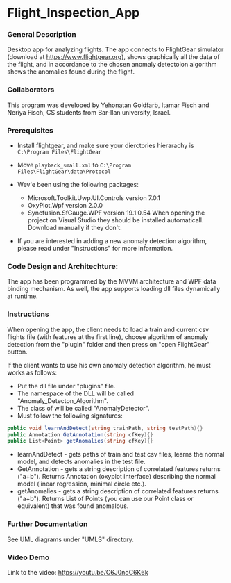 # Flight_Inspection_App
### General Description
Desktop app for analyzing flights. The app connects to FlightGear simulator (download at https://www.flightgear.org), shows graphically all the data of the flight, and in accordance to the chosen anomaly detectoion algorithm shows the anomalies found during the flight. 

### Collaborators
This program was developed by Yehonatan Goldfarb, Itamar Fisch and Neriya Fisch, CS students from Bar-Ilan university, Israel.

### Prerequisites
* Install flightgear, and make sure your dierctories hierarachy is `C:\Program Files\FlightGear`
* Move `playback_small.xml` to `C:\Program Files\FlightGear\data\Protocol`
* Wev'e been using the following packages:
  * Microsoft.Toolkit.Uwp.UI.Controls version 7.0.1
  * OxyPlot.Wpf version 2.0.0 
  *  Syncfusion.SfGauge.WPF version 19.1.0.54
 When opening the project on Visual Studio they should be installed automaticall. Download manually if they don't.

* If you are interested in adding a new anomaly detection algorithm, please read under "Instructions" for more information. 

### Code Design and Architechture:
The app has been programmed by the MVVM architecture and WPF data binding mechanism. As well, the app supports loading dll files dynamically at runtime.

### Instructions
When opening the app, the client needs to load a train and current csv flights file (with features at the first line), choose algorithm of anomaly detection from the "plugin" folder and then press on "open FlightGear" button.

If the client wants to use his own anomaly detection algorithm, he must works as follows:
* Put the dll file under "plugins" file.
* The namespace of the DLL will be called "Anomaly_Detecton_Algorithm".
* The class of will be called "AnomalyDetector".
* Must follow the following signatures:


```C#
public void learnAndDetect(string trainPath, string testPath){}
public Annotation GetAnnotation(string cfKey){}
public List<Point> getAnomalies(string cfKey){}
```
* learnAndDetect - gets paths of train and test csv files, learns the normal model, and detects anomalies in the test file.
* GetAnnotation - gets a string description of correlated features returns ("a+b"). Returns Annotation (oxyplot interface) describing the normal model (linear regression, minimal circle etc.).
* getAnomalies - gets a string description of correlated features returns ("a+b"). Returns List of Points (you can use our Point class or equivalent) that was found anomalous.

### Further Documentation
See UML diagrams under "UMLS" directory.

### Video Demo
Link to the video: https://youtu.be/C6J0noC6K6k
